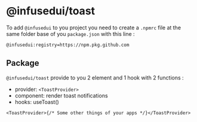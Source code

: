 # @infusedui/toast

To add `@infusedui` to you project you need to create a `.npmrc` file at the same folder base of you `package.json` with this line :

```npmrc
@infusedui:registry=https://npm.pkg.github.com
```

## Package

`@infusedui/toast` provide to you 2 element and 1 hook with 2 functions :

- provider: `<ToastProvider>`
- component: render toast notifications
- hooks: useToast()

```tsx
<ToastProvider>{/* Some other things of your apps */}</ToastProvider>
```
